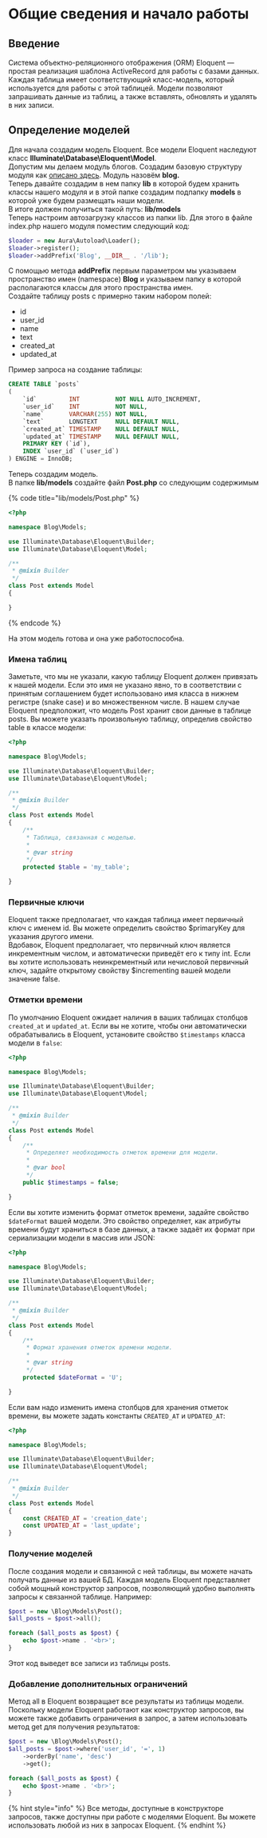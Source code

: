 # Общие сведения и начало работы

## Введение

Система объектно-реляционного отображения \(ORM\) Eloquent — простая реализация шаблона ActiveRecord для работы с базами данных. Каждая таблица имеет соответствующий класс-модель, который используется для работы с этой таблицей. Модели позволяют запрашивать данные из таблиц, а также вставлять, обновлять и удалять в них записи.

## Определение моделей

Для начала создадим модель Eloquent. Все модели Eloquent наследуют класс **Illuminate\Database\Eloquent\Model**.  
Допустим мы делаем модуль блогов. Создадим базовую структуру модуля как [описано здесь](https://johncms.com/documentation/create_module/). Модуль назовём **blog.**  
Теперь давайте создадим в нем папку **lib** в которой будем хранить классы нашего модуля и в этой папке создадим подпапку **models** в которой уже будем размещать наши модели.  
В итоге должен получиться такой путь: **lib/models**  
Теперь настроим автозагрузку классов из папки lib. Для этого в файле index.php нашего модуля поместим следующий код:

```php
$loader = new Aura\Autoload\Loader();
$loader->register();
$loader->addPrefix('Blog', __DIR__ . '/lib');
```

С помощью метода **addPrefix** первым параметром мы указываем пространство имен \(namespace\) **Blog** и указываем папку в которой располагаются классы для этого пространства имен.  
Создайте таблицу posts с примерно таким набором полей:

* id
* user\_id
* name
* text
* created\_at
* updated\_at

Пример запроса на создание таблицы:

```sql
CREATE TABLE `posts`
(
    `id`         INT          NOT NULL AUTO_INCREMENT,
    `user_id`    INT          NOT NULL,
    `name`       VARCHAR(255) NOT NULL,
    `text`       LONGTEXT     NULL DEFAULT NULL,
    `created_at` TIMESTAMP    NULL DEFAULT NULL,
    `updated_at` TIMESTAMP    NULL DEFAULT NULL,
    PRIMARY KEY (`id`),
    INDEX `user_id` (`user_id`)
) ENGINE = InnoDB;
```

 Теперь создадим модель.  
 В папке **lib/models** создайте файл **Post.php** со следующим содержимым

{% code title="lib/models/Post.php" %}
```php
<?php

namespace Blog\Models;

use Illuminate\Database\Eloquent\Builder;
use Illuminate\Database\Eloquent\Model;

/**
 * @mixin Builder
 */
class Post extends Model
{

}
```
{% endcode %}

На этом модель готова и она уже работоспособна.  

### Имена таблиц

Заметьте, что мы не указали, какую таблицу Eloquent должен привязать к нашей модели. Если это имя не указано явно, то в соответствии с принятым соглашением будет использовано имя класса в нижнем регистре \(snake case\) и во множественном числе. В нашем случае Eloquent предположит, что модель Post хранит свои данные в таблице posts. Вы можете указать произвольную таблицу, определив свойство table в классе модели:

```php
<?php

namespace Blog\Models;

use Illuminate\Database\Eloquent\Builder;
use Illuminate\Database\Eloquent\Model;

/**
 * @mixin Builder
 */
class Post extends Model
{
    /**
     * Таблица, связанная с моделью.
     *
     * @var string
     */
    protected $table = 'my_table';

}
```

### Первичные ключи

Eloquent также предполагает, что каждая таблица имеет первичный ключ с именем id. Вы можете определить свойство $primaryKey для указания другого имени.  
Вдобавок, Eloquent предполагает, что первичный ключ является инкрементным числом, и автоматически приведёт его к типу int. Если вы хотите использовать неинкрементный или нечисловой первичный ключ, задайте открытому свойству $incrementing вашей модели значение false.

### Отметки времени

По умолчанию Eloquent ожидает наличия в ваших таблицах столбцов `created_at` и `updated_at`. Если вы не хотите, чтобы они автоматически обрабатывались в Eloquent, установите свойство `$timestamps` класса модели в `false`:

```php
<?php

namespace Blog\Models;

use Illuminate\Database\Eloquent\Builder;
use Illuminate\Database\Eloquent\Model;

/**
 * @mixin Builder
 */
class Post extends Model
{
    /**
     * Определяет необходимость отметок времени для модели.
     *
     * @var bool
     */
    public $timestamps = false;

}
```

Если вы хотите изменить формат отметок времени, задайте свойство `$dateFormat` вашей модели. Это свойство определяет, как атрибуты времени будут храниться в базе данных, а также задаёт их формат при сериализации модели в массив или JSON:

```php
<?php

namespace Blog\Models;

use Illuminate\Database\Eloquent\Builder;
use Illuminate\Database\Eloquent\Model;

/**
 * @mixin Builder
 */
class Post extends Model
{
    /**
     * Формат хранения отметок времени модели.
     *
     * @var string
     */
    protected $dateFormat = 'U';

}
```

Если вам надо изменить имена столбцов для хранения отметок времени, вы можете задать константы `CREATED_AT` и `UPDATED_AT`:

```php
<?php

namespace Blog\Models;

use Illuminate\Database\Eloquent\Builder;
use Illuminate\Database\Eloquent\Model;

/**
 * @mixin Builder
 */
class Post extends Model
{
    const CREATED_AT = 'creation_date';
    const UPDATED_AT = 'last_update';
}
```

### Получение моделей

После создания модели и связанной с ней таблицы, вы можете начать получать данные из вашей БД. Каждая модель Eloquent представляет собой мощный конструктор запросов, позволяющий удобно выполнять запросы к связанной таблице. Например:

```php
$post = new \Blog\Models\Post();
$all_posts = $post->all();

foreach ($all_posts as $post) {
    echo $post->name . '<br>';
}
```

Этот код выведет все записи из таблицы posts.

### Добавление дополнительных ограничений

Метод all в Eloquent возвращает все результаты из таблицы модели. Поскольку модели Eloquent работают как конструктор запросов, вы можете также добавить ограничения в запрос, а затем использовать метод get для получения результатов:

```php
$post = new \Blog\Models\Post();
$all_posts = $post->where('user_id', '=', 1)
    ->orderBy('name', 'desc')
    ->get();

foreach ($all_posts as $post) {
    echo $post->name . '<br>';
}
```

{% hint style="info" %}
Все методы, доступные в конструкторе запросов, также доступны при работе с моделями Eloquent. Вы можете использовать любой из них в запросах Eloquent.
{% endhint %}

